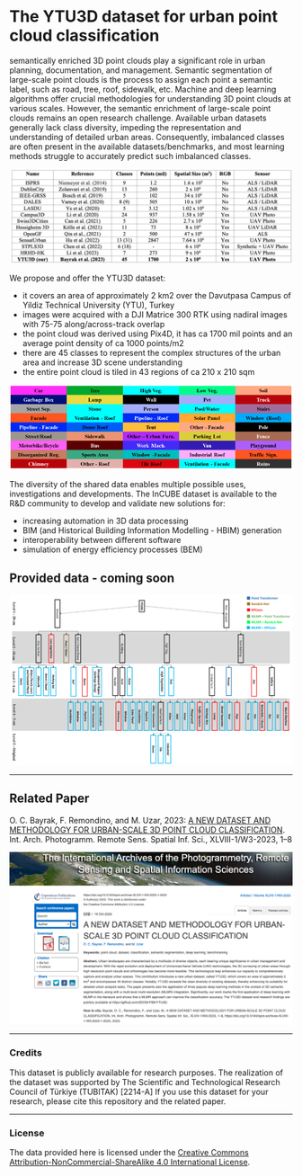 # The YTU3D dataset for urban point cloud classification

semantically enriched 3D point clouds play a significant role in urban planning, documentation, and management.
Semantic segmentation of large-scale point clouds is the process to assign each point a semantic label, such as road, tree, roof, sidewalk, etc. Machine and deep learning algorithms offer crucial methodologies for understanding 3D point clouds at various scales. However, the semantic enrichment of large-scale point clouds remains an open research challenge. Available urban datasets generally lack class diversity, impeding the representation and understanding of detailed urban areas. Consequently, imbalanced classes are often present in the available datasets/benchmarks, and most learning methods struggle to accurately predict such imbalanced classes.

<p align="center"><img src="https://github.com/3DOM-FBK/YTU3D/blob/master/images/datasets.png"></p>

We propose and offer the YTU3D dataset:
- it covers an area of approximately 2 km2 over the Davutpasa Campus of Yildiz Technical University (YTU), Turkey
- images were acquired with a DJI Matrice 300 RTK using nadiral images with 75-75 along/across-track overlap
- the point cloud was derived using Pix4D, it has ca 1700 mil points and an average point density of ca 1000 points/m2
- there are 45 classes to represent the complex structures of the urban area and increase 3D scene understanding
- the entire point cloud is tiled in 43 regions of ca 210 x 210 sqm 

<p align="center"><img src="https://github.com/3DOM-FBK/YTU3D/blob/master/images/classes.png"></p>

The diversity of the shared data enables multiple possible uses, investigations and developments. The InCUBE dataset is available to the R&D community to develop and validate new solutions for:
- increasing automation in 3D data processing
- BIM (and Historical Building Information Modelling - HBIM) generation
- interoperability between different software
- simulation of energy efficiency processes (BEM)


## Provided data - coming soon

<p align="center"><img src="https://github.com/3DOM-FBK/YTU3D/blob/master/images/MLMR.png"></p>

_________________________________________________________________________
## Related Paper
O. C. Bayrak, F. Remondino, and M. Uzar, 2023: <a href="https://isprs-archives.copernicus.org/articles/XLVIII-1-W3-2023/1/2023/" target=page>A NEW DATASET AND METHODOLOGY FOR URBAN-SCALE 3D POINT CLOUD CLASSIFICATION</a>. Int. Arch. Photogramm. Remote Sens. Spatial Inf. Sci., XLVIII-1/W3-2023, 1–8

<p align="center"><img src="https://github.com/3DOM-FBK/YTU3D/blob/master/images/paper.png"></p>

_________________________________________________________________________
### Credits
This dataset is publicly available for research purposes. The realization of the dataset was supported by The Scientific and Technological Research Council of Türkiye (TUBITAK) [2214-A]
If you use this dataset for your research, please cite this repository and the related paper.

_________________________________________________________________________
### License
The data provided here is licensed under the [Creative Commons Attribution-NonCommercial-ShareAlike 4.0 International License](https://creativecommons.org/licenses/by-nc-sa/4.0/).

